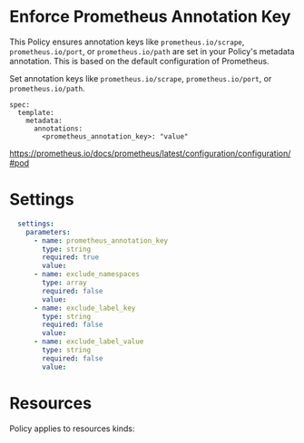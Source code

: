 # Enforce Prometheus Annotation Key

This Policy ensures annotation keys like `prometheus.io/scrape`, `prometheus.io/port`, or `prometheus.io/path` are set in your Policy's metadata annotation. This is based on the default configuration of Prometheus.


Set annotation keys like `prometheus.io/scrape`, `prometheus.io/port`, or `prometheus.io/path`.
```
spec:
  template:
    metadata:
      annotations:
        <prometheus_annotation_key>: "value"
```
https://prometheus.io/docs/prometheus/latest/configuration/configuration/#pod


# Settings
```yaml
  settings:
    parameters:
      - name: prometheus_annotation_key
        type: string
        required: true
        value:
      - name: exclude_namespaces
        type: array
        required: false
        value:
      - name: exclude_label_key
        type: string
        required: false
        value:
      - name: exclude_label_value
        type: string
        required: false
        value:
```

# Resources
Policy applies to resources kinds:

